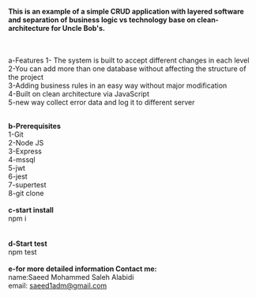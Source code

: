 <b>This is an example of a simple CRUD application with layered software and separation of business logic vs technology base on clean-architecture for Uncle Bob's.</b>

 <br />
<br>a-Features</b>
	1- The system is built to accept different changes in each level <br />
	2-You can add more than one database without affecting the structure of the project <br />
	3-Adding business rules in an easy way without major modification <br />
	4-Built on clean architecture  via JavaScript <br />
	5-new way collect error data and log it to different server <br />

 <br />

<b>b-Prerequisites</b> <br />
	1-Git <br />
	2-Node JS <br />
	3-Express <br />
	4-mssql <br />
	5-jwt <br />
	6-jest <br />
	7-supertest <br />
	8-git clone  <br />
 <br />
<b>c-start install</b>  <br />
npm i <br />
 <br />
 <br />
<b>d-Start test </b><br />
	npm test <br />
 <br />
<b>e-for more detailed information Contact me:</b> <br />
	name:Saeed Mohammed Saleh Alabidi <br />
	email: saeed1adm@gmail.com <br />
